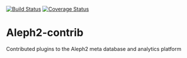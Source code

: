 [![Build Status](https://travis-ci.org/IKANOW/Aleph2-contrib.svg?branch=master)](https://travis-ci.org/IKANOW/Aleph2-contrib)  [![Coverage Status](https://coveralls.io/repos/IKANOW/Aleph2-contrib/badge.svg?branch=master)](https://coveralls.io/r/IKANOW/Aleph2-contrib?branch=master)

# Aleph2-contrib
Contributed plugins to the Aleph2 meta database and analytics platform
